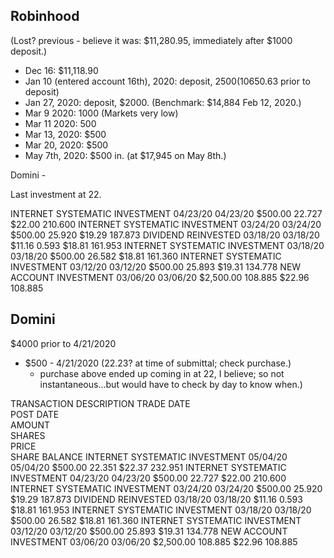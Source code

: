 ## Robinhood

(Lost? previous - believe it was: $11,280.95, immediately after $1000 deposit.)

* Dec 16: $11,118.90
* Jan 10 (entered account 16th), 2020: deposit, $2500 ($10650.63 prior to deposit)
* Jan 27, 2020: deposit, $2000. (Benchmark: $14,884 Feb 12, 2020.)
* Mar 9 2020: 1000 (Markets very low)
* Mar 11 2020: 500
* Mar 13, 2020: $500
* Mar 20, 2020: $500
* May 7th, 2020: $500 in. (at $17,945 on May 8th.)


Domini - 

Last investment at 22. 

INTERNET SYSTEMATIC INVESTMENT
04/23/20
04/23/20
$500.00
22.727
$22.00
210.600
INTERNET SYSTEMATIC INVESTMENT
03/24/20
03/24/20
$500.00
25.920
$19.29
187.873
DIVIDEND REINVESTED
03/18/20
03/18/20
$11.16
0.593
$18.81
161.953
INTERNET SYSTEMATIC INVESTMENT
03/18/20
03/18/20
$500.00
26.582
$18.81
161.360
INTERNET SYSTEMATIC INVESTMENT
03/12/20
03/12/20
$500.00
25.893
$19.31
134.778
NEW ACCOUNT INVESTMENT
03/06/20
03/06/20
$2,500.00
108.885
$22.96
108.885
## Domini

$4000 prior to 4/21/2020
* $500 - 4/21/2020 (22.23? at time of submittal; check purchase.)
    * purchase above ended up coming in at 22, I believe; so not instantaneous...but would have to check by day to know when.)


TRANSACTION DESCRIPTION	
TRADE DATE	
POST DATE	
AMOUNT	
SHARES	
PRICE	
SHARE BALANCE
INTERNET SYSTEMATIC INVESTMENT
05/04/20
05/04/20
$500.00
22.351
$22.37
232.951
INTERNET SYSTEMATIC INVESTMENT
04/23/20
04/23/20
$500.00
22.727
$22.00
210.600
INTERNET SYSTEMATIC INVESTMENT
03/24/20
03/24/20
$500.00
25.920
$19.29
187.873
DIVIDEND REINVESTED
03/18/20
03/18/20
$11.16
0.593
$18.81
161.953
INTERNET SYSTEMATIC INVESTMENT
03/18/20
03/18/20
$500.00
26.582
$18.81
161.360
INTERNET SYSTEMATIC INVESTMENT
03/12/20
03/12/20
$500.00
25.893
$19.31
134.778
NEW ACCOUNT INVESTMENT
03/06/20
03/06/20
$2,500.00
108.885
$22.96
108.885
